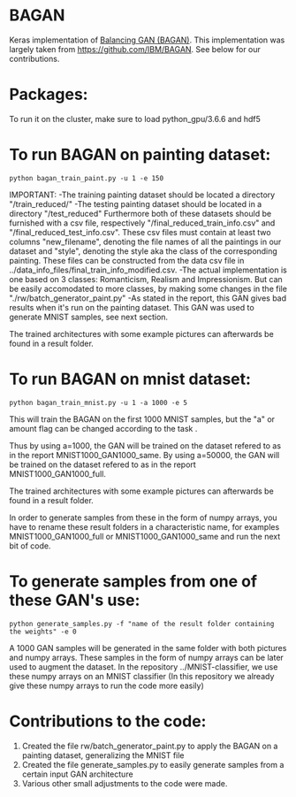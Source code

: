 # BAGAN
Keras implementation of [Balancing GAN (BAGAN)](https://arxiv.org/abs/1803.09655). This implementation was largely taken from https://github.com/IBM/BAGAN. See below for our contributions.

# Packages:

To run it on the cluster, make sure to load python_gpu/3.6.6 and hdf5


# To run BAGAN on painting dataset:
```
python bagan_train_paint.py -u 1 -e 150
```
IMPORTANT: 
-The training painting dataset should be located a directory "/train_reduced/" 
-The testing painting dataset should be located in a directory "/test_reduced"
Furthermore both of these datasets should be furnished with a csv file, respectively "/final_reduced_train_info.csv" and "/final_reduced_test_info.csv". These csv files must contain at least two columns "new_filename", denoting the file names of all the paintings in our dataset and "style", denoting the style aka the class of the corresponding painting. These files can be constructed from the data csv file in ../data_info_files/final_train_info_modified.csv.
-The actual implementation is one based on 3 classes: Romanticism, Realism and Impressionism. But can be easily accomodated to more classes, by making some changes in the file "./rw/batch_generator_paint.py"
-As stated in the report, this GAN gives bad results when it's run on the painting dataset. This GAN was used to generate MNIST samples, see next section.

The trained architectures with some example pictures can afterwards be found in a result folder.


# To run BAGAN on mnist dataset:
```
python bagan_train_mnist.py -u 1 -a 1000 -e 5
```
This will train the BAGAN on the first 1000 MNIST samples, but the "a" or amount flag can be changed according to the task .

Thus by using a=1000, the GAN will be trained on the dataset refered to as in the report MNIST1000_GAN1000_same. By using a=50000, 
the GAN will be trained on the dataset refered to as in the report MNIST1000_GAN1000_full. 

The trained architectures with some example pictures can afterwards be found in a result folder.

In order to generate samples from these in the form of numpy arrays, you have to rename these result folders in a characteristic name, for examples MNIST1000_GAN1000_full or MNIST1000_GAN1000_same and run the next bit of code.

# To generate samples from one of these GAN's use:
```
python generate_samples.py -f "name of the result folder containing the weights" -e 0
```
A 1000 GAN samples will be generated in the same folder with both pictures and numpy arrays. These samples in the form of numpy arrays
can be later used to augment the dataset. In the repository ../MNIST-classifier, we use these numpy arrays on an MNIST classifier (In this repository we already give these numpy arrays to run the code more easily)


# Contributions to the code:

1. Created the file rw/batch_generator_paint.py to apply the BAGAN on a painting dataset, generalizing the MNIST file
2. Created the file generate_samples.py to easily generate samples from a certain input GAN architecture
3. Various other small adjustments to the code were made.
